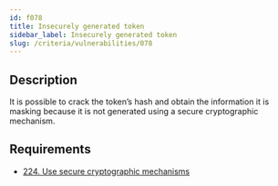 ```yaml
---
id: f078
title: Insecurely generated token
sidebar_label: Insecurely generated token
slug: /criteria/vulnerabilities/078
---
```


## Description

It is possible to crack the token’s hash
and obtain the information it is masking
because it is not generated
using a secure cryptographic mechanism.

## Requirements

- [224. Use secure cryptographic mechanisms](/criteria/requirements/224)
